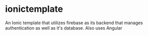 # ionictemplate
An Ionic template that utilizes firebase as its backend that manages authentication as well as it's database. Also uses Angular
